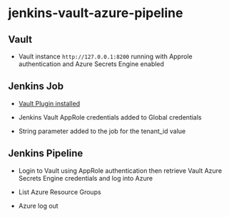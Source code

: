 # jenkins-vault-azure-pipeline

## Vault

- Vault instance `http://127.0.0.1:8200` running with Approle authentication and Azure Secrets Engine enabled

## Jenkins Job

- [Vault Plugin installed](https://plugins.jenkins.io/hashicorp-vault-plugin/)

- Jenkins Vault AppRole credentials added to Global credentials

- String parameter added to the job for the tenant_id value

## Jenkins Pipeline

- Login to Vault using AppRole authentication then retrieve Vault Azure Secrets Engine credentials and log into Azure

- List Azure Resource Groups

- Azure log out